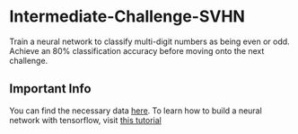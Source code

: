 # Intermediate-Challenge-SVHN
Train a neural network to classify multi-digit numbers as being even or odd. Achieve an 80% classification accuracy before moving onto the next challenge.

## Important Info
You can find the necessary data [here](http://ufldl.stanford.edu/housenumbers/).
To learn how to build a neural network with tensorflow, visit [this tutorial](https://www.kaggle.com/learn/deep-learning)
